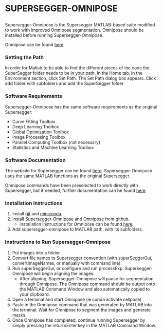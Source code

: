 # <p> <b>SUPERSEGGER-OMNIPOSE</b> </p>

Supersegger-Omnipose is the Supersegger MATLAB-based suite modified to work with improved Omnipose segmentation. Omnipose should be installed before running Supersegger-Omnipose.

Omnipose can be found [here](https://github.com/kevinjohncutler/omnipose/).



### Setting the Path

In order for Matlab to be able to find the different pieces of the code the SuperSegger folder needs to be in your path. In the Home tab, in the Environment section, click Set Path. The Set Path dialog box appears. Click add folder with subfolders and add the SuperSegger folder. 



### Software Requirements

Supersegger-Omnipose has the same software requirements as the original Supersegger:

- Curve Fitting Toolbox
- Deep Learning Toolbox
- Global Optimization Toolbox
- Image Processing Toolbox
- Parallel Computing Toolbox (not necessary)
- Statistics and Machine Learning Toolbox



### Software Documentation

The website for Supersegger can be found [here](http://mtshasta.phys.washington.edu/website/SuperSegger.php). Supersegger-Omnipose uses the same MATLAB functions as the original Supersegger.

Omnipose commands have been preselected to work directly with Supersegger, but if needed, further documentation can be found [here](https://cellpose.readthedocs.io/en/latest/command.html).



### Installation Instructions

1. Install [git](https://git-scm.com/book/en/v2/Getting-Started-Installing-Git) and [miniconda](https://docs.conda.io/en/latest/miniconda.html).
2. Install [Supersegger-Omnipose](https://github.com/tlo-bot/supersegger-cellpose) and [Omnipose](https://github.com/kevinjohncutler/omnipose/) from github.
   - Installation instructions for Omnipose can be found [here](https://pypi.org/project/cellpose/).
3. Add supersegger-omnipose to MATLAB path, with its subfolders.



### Instructions to Run Supersegger-Omnipose

1. Put images into a folder.
2. Convert file names to Supersegger convention (with superSeggerGui, convertImageNames, or manually with command line).
3. Run superSeggerGui, or configure and run processExp. Supersegger-Omnipose will begin aligning the images.
   - After aligning, Supersegger-Omnipose will pause for segmentation through Omnipose. The Omnipose command should be output onto the MATLAB Command Window and also automatically copied to your clipboard.
4. Open a terminal and start Omnipose (ie conda activate cellpose)
5. Paste in the Omnipose command that was generated by MATLAB into the terminal. Wait for Omnipose to segment the images and generate masks.
6. Once Omnipose has completed, continue running Supersegger by simply pressing the return/Enter key in the MATLAB Command Window.











